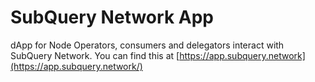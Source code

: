 # SubQuery Network App

dApp for Node Operators, consumers and delegators interact with SubQuery Network. You can find this at
[https://app.subquery.network](https://app.subquery.network/)
